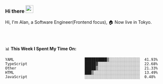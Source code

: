 ### Hi there <img src="https://media.giphy.com/media/hvRJCLFzcasrR4ia7z/giphy.gif" width="25px">

<!-- ![visitors](https://visitor-badge.glitch.me/badge?page_id=dislfyer.dislfyer) -->

Hi, I'm Alan, a Software Engineer(Frontend focus), 🏠 Now live in Tokyo.

<br/>
<br/>

📊 **This Week I Spent My Time On:**


<!--START_SECTION:waka-->

```text
YAML                                ██████████▒░░░░░░░░░░░░░░  41.93%
TypeScript                          █████▓░░░░░░░░░░░░░░░░░░░  22.68%
Other                               █████▒░░░░░░░░░░░░░░░░░░░  21.33%
HTML                                ███▒░░░░░░░░░░░░░░░░░░░░░  13.49%
JavaScript                          ░░░░░░░░░░░░░░░░░░░░░░░░░  0.48%
```

<!--END_SECTION:waka-->

<!--
**About Me:**
 -->

